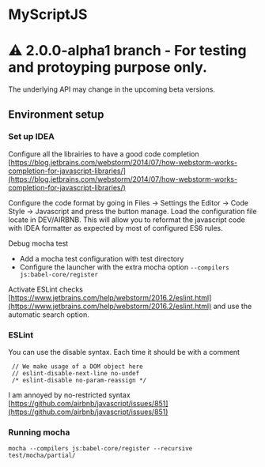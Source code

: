  # MyScriptJS
 
 # :warning: 2.0.0-alpha1 branch - For testing and protoyping purpose only.
 The underlying API may change in the upcoming beta versions.
 
 
 ## Environment setup
 
 ### Set up IDEA
 
 Configure all the librairies to have a good code completion [https://blog.jetbrains.com/webstorm/2014/07/how-webstorm-works-completion-for-javascript-libraries/](https://blog.jetbrains.com/webstorm/2014/07/how-webstorm-works-completion-for-javascript-libraries/)
 
 Configure the code format by going in Files -> Settings the Editor -> Code Style -> Javascript and press the button manage. Load the configuration file locate in DEV/AIRBNB. This will allow you to reformat the javascript code with IDEA formatter as expected by most of configured ES6 rules. 
 
 Debug mocha test 
 - Add a mocha test configuration with test directory
 - Configure the launcher with the extra mocha option `--compilers js:babel-core/register`
 
 
 Activate ESLint checks [https://www.jetbrains.com/help/webstorm/2016.2/eslint.html](https://www.jetbrains.com/help/webstorm/2016.2/eslint.html) and use the automatic search option.
 
 ### ESLint
 
 You can use the disable syntax. Each time it should be with a comment
 
     // We make usage of a DOM object here
     // eslint-disable-next-line no-undef
     /* eslint-disable no-param-reassign */
 
 I am annoyed by no-restricted syntax [https://github.com/airbnb/javascript/issues/851](https://github.com/airbnb/javascript/issues/851)
  
 ### Running mocha
 
 `mocha --compilers js:babel-core/register --recursive test/mocha/partial/`